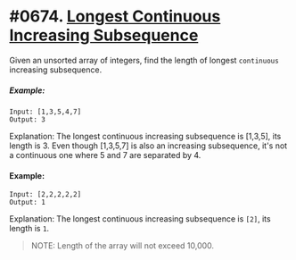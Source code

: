 # #0674. [Longest Continuous Increasing Subsequence](https://leetcode.com/problems/longest-continuous-increasing-subsequence/?tab=Description)

Given an unsorted array of integers, find the length of longest `continuous` increasing subsequence.

##### Example:
```
Input: [1,3,5,4,7]
Output: 3
```

Explanation: The longest continuous increasing subsequence is [1,3,5], its length is 3.
Even though [1,3,5,7] is also an increasing subsequence, it&#39;s not a continuous one where 5 and 7 are separated by 4.

#### Example:

```
Input: [2,2,2,2,2]
Output: 1
```

Explanation: The longest continuous increasing subsequence is `[2]`, its length is `1`.

> NOTE: Length of the array will not exceed 10,000.
